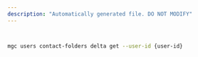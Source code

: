 ```yaml
---
description: "Automatically generated file. DO NOT MODIFY"
---
```


```bash


mgc users contact-folders delta get --user-id {user-id}

```